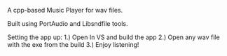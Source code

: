 A cpp-based Music Player for wav files.

Built using PortAudio and Libsndfile tools.

Setting the app up:
1.) Open In VS and build the app
2.) Open any wav file with the exe from the build
3.) Enjoy listening!
